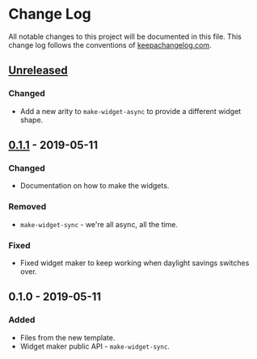 # Change Log
All notable changes to this project will be documented in this file. This change log follows the conventions of [keepachangelog.com](http://keepachangelog.com/).

## [Unreleased]
### Changed
- Add a new arity to `make-widget-async` to provide a different widget shape.

## [0.1.1] - 2019-05-11
### Changed
- Documentation on how to make the widgets.

### Removed
- `make-widget-sync` - we're all async, all the time.

### Fixed
- Fixed widget maker to keep working when daylight savings switches over.

## 0.1.0 - 2019-05-11
### Added
- Files from the new template.
- Widget maker public API - `make-widget-sync`.

[Unreleased]: https://github.com/your-name/update-bootsrap-files/compare/0.1.1...HEAD
[0.1.1]: https://github.com/your-name/update-bootsrap-files/compare/0.1.0...0.1.1
